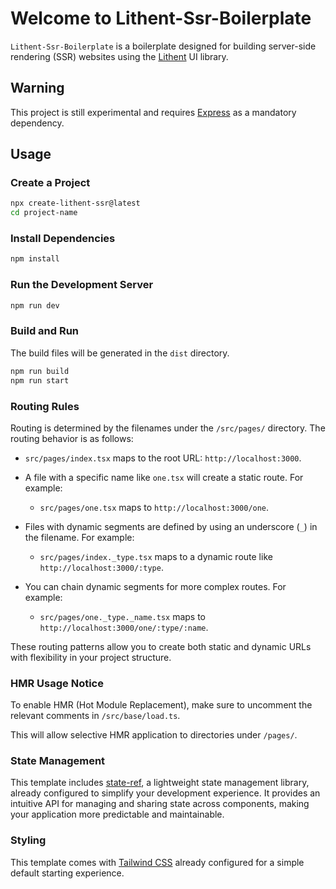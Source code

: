 # Welcome to Lithent-Ssr-Boilerplate

`Lithent-Ssr-Boilerplate` is a boilerplate designed for building server-side rendering (SSR) websites using the [Lithent](https://superlucky84.github.io/lithent/) UI library.


## Warning

This project is still experimental and requires [Express](https://expressjs.com/) as a mandatory dependency.

## Usage

### Create a Project

```bash
npx create-lithent-ssr@latest
cd project-name
```

### Install Dependencies

```bash
npm install
```


### Run the Development Server

```bash
npm run dev
```

### Build and Run

The build files will be generated in the `dist` directory.

```bash
npm run build
npm run start
```

### Routing Rules

Routing is determined by the filenames under the `/src/pages/` directory. The routing behavior is as follows:

* `src/pages/index.tsx` maps to the root URL: `http://localhost:3000`.

* A file with a specific name like `one.tsx` will create a static route. For example:
    * `src/pages/one.tsx` maps to `http://localhost:3000/one`.

* Files with dynamic segments are defined by using an underscore (`_`) in the filename. For example:
    * `src/pages/index._type.tsx` maps to a dynamic route like `http://localhost:3000/:type`.

* You can chain dynamic segments for more complex routes. For example:
    * `src/pages/one._type._name.tsx` maps to `http://localhost:3000/one/:type/:name`.

These routing patterns allow you to create both static and dynamic URLs with flexibility in your project structure.


### HMR Usage Notice

To enable HMR (Hot Module Replacement), make sure to uncomment the relevant comments in `/src/base/load.ts`.  

This will allow selective HMR application to directories under `/pages/`.


### State Management

This template includes [state-ref](https://github.com/superlucky84/state-ref), a lightweight state management library, already configured to simplify your development experience. It provides an intuitive API for managing and sharing state across components, making your application more predictable and maintainable.

### Styling

This template comes with [Tailwind CSS](https://tailwindcss.com/) already configured for a simple default starting experience.
